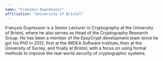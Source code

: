 ```yaml
---
name: "François Dupressoir"
affiliation: "University of Bristol"
---
```


François Dupressoir is a Senior Lecturer in Cryptography at the University of Bristol, where he also serves as Head of the Cryptography Research Group. He has been a member of the EasyCrypt development team since he got his PhD in 2012, first at the IMDEA Software Institute, then at the University of Surrey, and finally at Bristol; with a focus on using formal methods to improve the real-world security of cryptographic systems.
